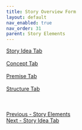 ```yaml
---
title: Story Overview Form
layout: default
nav_enabled: true
nav_order: 31
parent: Story Elements
---
```


[Story Idea Tab](Story_Idea_Tab.md) <br/><br/>
[Concept Tab](Concept_Tab.md) <br/><br/>
[Premise Tab](Premise_Tab.md) <br/><br/>
[Structure Tab](Structure_Tab.md) <br/><br/>
 <br/>
 <br/>
[Previous - Story Elements](Story_Elements.md) <br/>
[Next - Story Idea Tab](Story_Idea_Tab.md) <br/>

